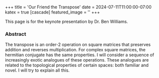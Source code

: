 +++
title = 'Our Friend the Transpose'
date = 2024-07-11T11:00:00-07:00
katex = true
[cascade]
  featured_image = ''
+++

This page is for the keynote presentation by Dr. Ben Williams.

### Abstract

The transpose is an order-2 operation on square matrices that
preserves addition and reverses multiplication. For complex square matrices,
the hermitian conjugate has the same properties. I will consider a sequence of
increasingly exotic analogues of these operations. These analogues are related
to the topological properties of certain spaces: both familiar and novel. I
will try to explain all this.

